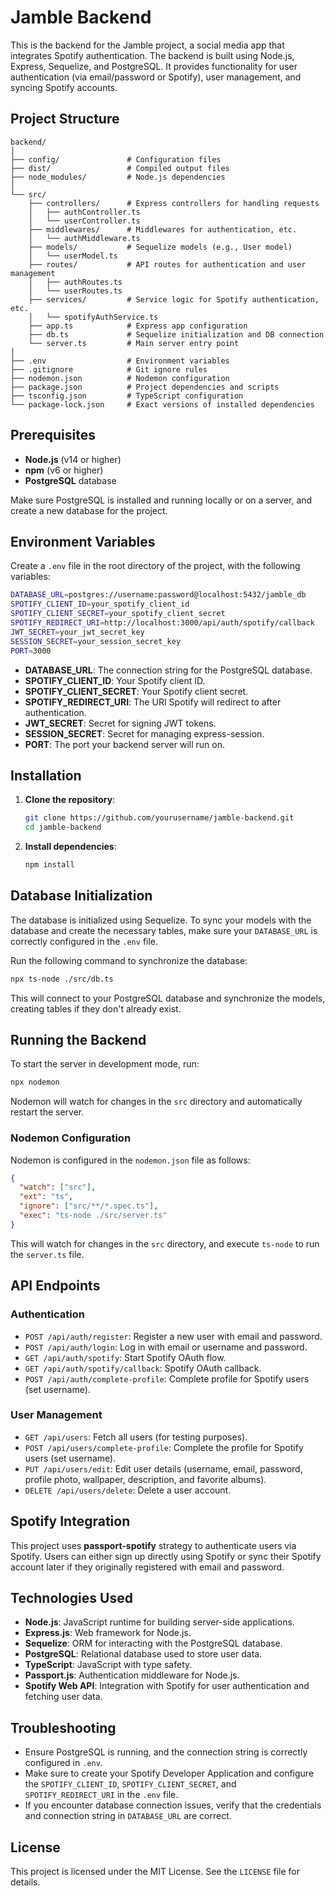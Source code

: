 # Jamble Backend

This is the backend for the Jamble project, a social media app that integrates Spotify authentication. The backend is built using Node.js, Express, Sequelize, and PostgreSQL. It provides functionality for user authentication (via email/password or Spotify), user management, and syncing Spotify accounts.

## Project Structure

```
backend/
│
├── config/               # Configuration files
├── dist/                 # Compiled output files
├── node_modules/         # Node.js dependencies
│
└── src/
    ├── controllers/      # Express controllers for handling requests
    │   ├── authController.ts
    │   └── userController.ts
    ├── middlewares/      # Middlewares for authentication, etc.
    │   └── authMiddleware.ts
    ├── models/           # Sequelize models (e.g., User model)
    │   └── userModel.ts
    ├── routes/           # API routes for authentication and user management
    │   ├── authRoutes.ts
    │   └── userRoutes.ts
    ├── services/         # Service logic for Spotify authentication, etc.
    │   └── spotifyAuthService.ts
    ├── app.ts            # Express app configuration
    ├── db.ts             # Sequelize initialization and DB connection
    └── server.ts         # Main server entry point
│
├── .env                  # Environment variables
├── .gitignore            # Git ignore rules
├── nodemon.json          # Nodemon configuration
├── package.json          # Project dependencies and scripts
├── tsconfig.json         # TypeScript configuration
└── package-lock.json     # Exact versions of installed dependencies
```

## Prerequisites

- **Node.js** (v14 or higher)
- **npm** (v6 or higher)
- **PostgreSQL** database

Make sure PostgreSQL is installed and running locally or on a server, and create a new database for the project.

## Environment Variables

Create a `.env` file in the root directory of the project, with the following variables:

```bash
DATABASE_URL=postgres://username:password@localhost:5432/jamble_db
SPOTIFY_CLIENT_ID=your_spotify_client_id
SPOTIFY_CLIENT_SECRET=your_spotify_client_secret
SPOTIFY_REDIRECT_URI=http://localhost:3000/api/auth/spotify/callback
JWT_SECRET=your_jwt_secret_key
SESSION_SECRET=your_session_secret_key
PORT=3000
```

- **DATABASE_URL**: The connection string for the PostgreSQL database.
- **SPOTIFY_CLIENT_ID**: Your Spotify client ID.
- **SPOTIFY_CLIENT_SECRET**: Your Spotify client secret.
- **SPOTIFY_REDIRECT_URI**: The URI Spotify will redirect to after authentication.
- **JWT_SECRET**: Secret for signing JWT tokens.
- **SESSION_SECRET**: Secret for managing express-session.
- **PORT**: The port your backend server will run on.

## Installation

1. **Clone the repository**:
   ```bash
   git clone https://github.com/yourusername/jamble-backend.git
   cd jamble-backend
   ```

2. **Install dependencies**:
   ```bash
   npm install
   ```

## Database Initialization

The database is initialized using Sequelize. To sync your models with the database and create the necessary tables, make sure your `DATABASE_URL` is correctly configured in the `.env` file.

Run the following command to synchronize the database:

```bash
npx ts-node ./src/db.ts
```

This will connect to your PostgreSQL database and synchronize the models, creating tables if they don't already exist.

## Running the Backend

To start the server in development mode, run:

```bash
npx nodemon
```

Nodemon will watch for changes in the `src` directory and automatically restart the server.

### Nodemon Configuration

Nodemon is configured in the `nodemon.json` file as follows:

```json
{
  "watch": ["src"],
  "ext": "ts",
  "ignore": ["src/**/*.spec.ts"],
  "exec": "ts-node ./src/server.ts"
}
```

This will watch for changes in the `src` directory, and execute `ts-node` to run the `server.ts` file.

## API Endpoints

### Authentication

- `POST /api/auth/register`: Register a new user with email and password.
- `POST /api/auth/login`: Log in with email or username and password.
- `GET /api/auth/spotify`: Start Spotify OAuth flow.
- `GET /api/auth/spotify/callback`: Spotify OAuth callback.
- `POST /api/auth/complete-profile`: Complete profile for Spotify users (set username).

### User Management

- `GET /api/users`: Fetch all users (for testing purposes).
- `POST /api/users/complete-profile`: Complete the profile for Spotify users (set username).
- `PUT /api/users/edit`: Edit user details (username, email, password, profile photo, wallpaper, description, and favorite albums).
- `DELETE /api/users/delete`: Delete a user account.

## Spotify Integration

This project uses **passport-spotify** strategy to authenticate users via Spotify. Users can either sign up directly using Spotify or sync their Spotify account later if they originally registered with email and password.

## Technologies Used

- **Node.js**: JavaScript runtime for building server-side applications.
- **Express.js**: Web framework for Node.js.
- **Sequelize**: ORM for interacting with the PostgreSQL database.
- **PostgreSQL**: Relational database used to store user data.
- **TypeScript**: JavaScript with type safety.
- **Passport.js**: Authentication middleware for Node.js.
- **Spotify Web API**: Integration with Spotify for user authentication and fetching user data.

## Troubleshooting

- Ensure PostgreSQL is running, and the connection string is correctly configured in `.env`.
- Make sure to create your Spotify Developer Application and configure the `SPOTIFY_CLIENT_ID`, `SPOTIFY_CLIENT_SECRET`, and `SPOTIFY_REDIRECT_URI` in the `.env` file.
- If you encounter database connection issues, verify that the credentials and connection string in `DATABASE_URL` are correct.

## License

This project is licensed under the MIT License. See the `LICENSE` file for details.
